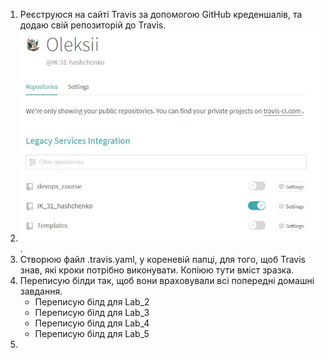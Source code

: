 1. Реєструюся на сайті Travis за допомогою GitHub креденшалів, та додаю свій репозиторій до Travis.
2. ![travis](https://github.com/IK-31-hashchenko/IK_31_hashchenko/blob/master/Lab_6/images/travis.JPG).
3. Створюю файл .travis.yaml, у кореневій папці, для того, щоб Travis знав, які кроки потрібно виконувати. Копіюю тути вміст зразка.
4. Переписую білди так, щоб вони враховували всі попередні домашні завдання.
   - Переписую білд для Lab_2
   - Переписую білд для Lab_3
   - Переписую білд для Lab_4
   - Переписую білд для Lab_5
5. 